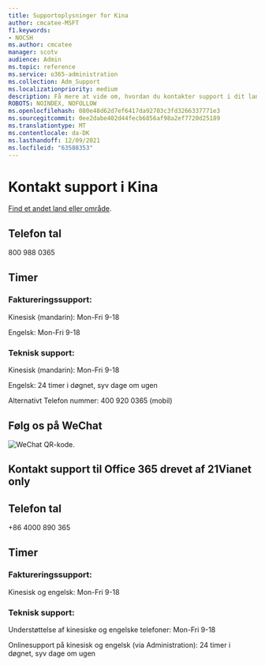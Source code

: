 ```yaml
---
title: Supportoplysninger for Kina
author: cmcatee-MSFT
f1.keywords:
- NOCSH
ms.author: cmcatee
manager: scotv
audience: Admin
ms.topic: reference
ms.service: o365-administration
ms.collection: Adm_Support
ms.localizationpriority: medium
description: Få mere at vide om, hvordan du kontakter support i dit land eller område.
ROBOTS: NOINDEX, NOFOLLOW
ms.openlocfilehash: 080e48d62d7ef6417da92703c3fd3266337771e3
ms.sourcegitcommit: 0ee2dabe402d44fecb6856af98a2ef7720d25189
ms.translationtype: MT
ms.contentlocale: da-DK
ms.lasthandoff: 12/09/2021
ms.locfileid: "63588353"
---
```

# <a name="contact-support-for-china"></a>Kontakt support i Kina

[Find et andet land eller område](../get-help-support.md).

## <a name="phone-number"></a>Telefon tal
800 988 0365

## <a name="hours"></a>Timer
### <a name="billing-support"></a>Faktureringssupport:

Kinesisk (mandarin): Mon-Fri 9-18

Engelsk: Mon-Fri 9-18

### <a name="technical-support"></a>Teknisk support:

Kinesisk (mandarin): Mon-Fri 9-18

Engelsk: 24 timer i døgnet, syv dage om ugen

Alternativt Telefon nummer: 400 920 0365 (mobil)

## <a name="follow-us-on-wechat"></a>Følg os på WeChat
![WeChat QR-kode.](../../media/4d8fe09c-1a11-4cd8-be4c-75add8dccddd.jpg)

## <a name="contact-support-for-office-365-operated-by-21vianet-only"></a>Kontakt support til Office 365 drevet af 21Vianet only
## <a name="phone-number"></a>Telefon tal
+86 4000 890 365

## <a name="hours"></a>Timer
### <a name="billing-support"></a>Faktureringssupport:

Kinesisk og engelsk: Mon-Fri 9-18

### <a name="technical-support"></a>Teknisk support:

Understøttelse af kinesiske og engelske telefoner: Mon-Fri 9-18

Onlinesupport på kinesisk og engelsk (via Administration): 24 timer i døgnet, syv dage om ugen
